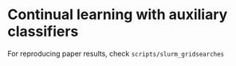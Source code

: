 # Continual learning with auxiliary classifiers

For reproducing paper results, check `scripts/slurm_gridsearches`